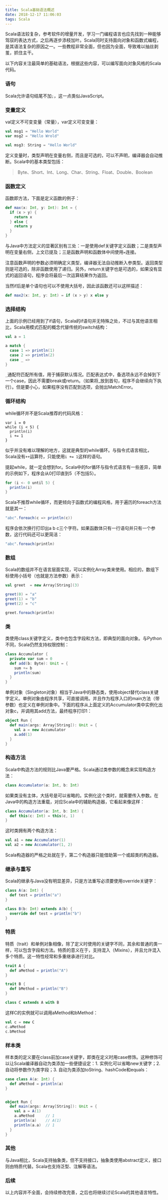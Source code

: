 ```yaml
---
title: Scala基础语法概述
date: 2018-12-17 11:06:03
tags: Scala
---
```


Scala语法较复杂，参考软件的增量开发，学习一门编程语言也应先找到一种能够驾驭的表达方式，之后再逐步添枝加叶。Scala同时支持面向对象和函数式编程，是其语法复杂的原因之一。一些教程非常全面，但也因为全面，导致难以抽丝剥茧，抓住主干。

以下内容关注最简单的基础语法，根据这些内容，可以编写面向对象风格的Scala代码。

### 语句

Scala允许语句结尾不加`;`，这一点类似JavaScript。

### 变量定义

val定义不可变变量（常量），var定义可变变量：

```scala
val msg1 = "Hello World"
var msg2 = "Hello Wrold"

val msg3: String = "Hello World"
```

定义变量时，类型声明在变量右侧，而且是可选的，可以不声明，编译器会自动推断。Scala中的基本类型包括：

> Byte、Short、Int、Long、Char、String、Float、Double、Boolean

### 函数定义

函数即方法，下面是定义函数的例子：

```scala
def max(x: Int, y: Int): Int = {
  if (x > y) {
    return x
  } else { 
    return y
  }
}
```

与Java中方法定义的显著区别有三处：一是使用def关键字定义函数；二是类型声明在变量右侧，上文已提及；三是函数声明和函数体中间使用`=`连接。

注意函数声明的参数必须明确定义类型，编译器无法自动推断入参类型。返回类型则是可选的，除非函数使用了递归。另外，return关键字也是可选的，如果没有显式的返回语句，程序会将最后一次运算结果作为返回。

当然if后是单个语句也可以不使用大括号，因此该函数还可以这样描述：

```scala
def max2(x: Int, y: Int) = if (x > y) x else y
```

### 选择结构

上面的示例已经用到了if语句，Scala的if语句并无特殊之处，不过与其他语言相比，Scala用模式匹配的概念代替传统的switch结构：

```scala
val a = 1

a match {
  case 1 => println(1)
  case 2 => println(2)
  case _ =>
}
```

`_`通配符匹配所有值，用于捕获默认情况。匹配表达式中，备选项永远不会掉到下一个case，因此不需要break或return。（如果将_放到首句，程序不会继续向下执行）。但是要小心，如果程序没有匹配到选项，会抛出MatchError。

### 循环结构

while循环并不是Scala推荐的代码风格：

```
var i = 0
while (i < 5) {
  println(i)
  i += 1
}
```

似乎并没有难以理解的地方，这就是典型的while循环。与指令式语言相比，Scala没有`++`运算符，只能使用`i += 1`这样的语句。

提起while，就一定会想到for。Scala中的for循环与指令式语言有一些差异，简单的示例如下，程序会从0打印直到5（不包括5）。

```scala
for (i <- 0 until 5) {
  println(i)
}
```

Scala不推荐while循环，而更倾向于函数式的编程风格，用于遍历的foreach方法就是其一：

```scala
"abc".foreach(c => println(c))
```

程序会依次换行打印出a b c三个字符。如果函数体只有一行语句并只有一个参数，这行代码还可以更简洁：

```scala
"abc".foreach(println)
```

### 数组

Scala的数组并不在语言层面实现，可以实例化Array类来使用。相应的，数组下标使用小括号（也就是方法参数）表示：

```scala
val greet  = new Array[String](3)

greet(0) = "a"
greet(1) = "b"
greet(2) = "c"

greet.foreach(println)
```

### 类

类使用class关键字定义，类中也包含字段和方法，即典型的面向对象。与Python不同，Scala仍然支持权限控制：

```scala
class Accumulator {
  private var sum = 0
  def add(b: Byte): Unit = {
    sum += b
    println(sum)
  }
}
```

单例对象（Singleton对象）相当于Java中的静态类，使用object替代class关键字定义。单例对象由程序共享，可直接调用。并且作为程序入口的main方法（带参数）也定义在单例对象中。下面的程序从上面定义的Accumulator类中实例化出对象c，并调用其add方法，最终程序打印1：

```scala
object Run {
  def main(args: Array[String]): Unit = {
    val a = new Accumulator
    a.add(1)
  }
}
```

### 构造方法

Scala中构造方法的规则比Java要严格。Scala通过类参数的概念来实现构造方法：

```scala
class Accumulator(a: Int, b: Int)
```

如果类没有主体，大括号是可以省略的。实例化这个类时，就需要传入参数。在Java中的构造方法重载，对应Scala中的辅助构造器，它看起来像这样：

```scala
class Accumulator(a: Int, b: Int) {
  def this(c: Int) = this(c, 1)
}
```

这时类拥有两个构造方法：

```scala
val a1 = new Accumulator(1)
val a2 = new Accumulator(1, 2)
```

Scala构造器的严格之处就在于，第二个构造器只能借助第一个或超类的构造器。

### 继承与重写

Scala的继承与Java没有明显差异，只是方法重写必须要使用override关键字：

```scala
class A(a: Int) {
  def test = println("a")
}

class B(b: Int) extends A(b) {
  override def test = println("b")
}
```

### 特质

特质（trait）和单例对象相像，除了定义时使用的关键字不同，其余和普通的类一样，可以包含字段和方法。特质的意义在于，支持混入（Mixins），并且允许混入多个特质。这一特性经常和多重继承进行对比。

```scala
trait A {
  def aMethod = println("A")
}

trait B {
  def bMethod = println("B")
}

class C extends A with B
```

这样C的实例就可以调用aMethod和bMethod：

```scala
val c = new C
c.aMethod
c.bMethod
```

### 样本类

样本类的定义要在class前加case关键字，即类在定义时用case修饰。这种修饰可以让Scala编译器自动为类添加一些便捷设定：1. 实例化可以省略new关键字；2. 自动将参数作为类字段；3. 自动为类添加toString、hashCode和equals：

```scala
case class A(a: Int) {
  def aMethod = println(a)
}


object Run {
  def main(args: Array[String]): Unit = {
    val a = A(1)
    a.aMethod     // 1
    println(a)    // A(1)
    println(a.a)  // 1
  }
}
```

### 其他

与Java相比，Scala支持抽象类，但不支持接口，抽象类使用abstract定义，接口则由特质代替。Scala也支持泛型、注解等语法。

### 后续

以上内容并不全面，会持续修改完善，之后也将继续讨论Scala的其他语言特性。
